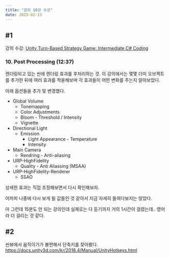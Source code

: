 ```yaml
---
title: "강의 10강 수강"
date: 2025-02-13
---
```


## \#1

강의 수강: [Unity Turn-Based Strategy Game: Intermediate C# Coding](https://www.udemy.com/course/unity-turn-based-strategy/)

### 10. Post Processing (12:37)

렌더링되고 있는 씬에 렌더링 효과를 후처리하는 것. 이 강의에서는 몇몇 더미 오브젝트를 추가한 뒤에 여러 효과를 적용해보며 각 효과들이 어떤 변화를 주는지 알아보았다.

아래 옵션들을 추가 및 변경했다.

- Global Volume
  - Tonemapping
  - Color Adjustments
  - Bloom - Threshold / Intensity
  - Vignette
- Directional Light
  - Emission
    - Light Appearance - Temperature
    - Intensity
- Main Camera
  - Rendring - Anti-aliasing
- URP-HighFidelity
  - Quality - Anti Aliassing (MSAA)
- URP-HighFidelity-Renderer
  - SSAO

상세한 효과는 직접 조정해보면서 다시 확인해보자.

어차피 나중에 다시 보게 될 값들인 것 같아서 지금 자세히 들여다보지는 않았다.

아 그런데 15분도 안 되는 강의인데 실제로는 다 듣기까지 거의 1시간이 걸렸는데.. 영어라 더 걸리는 것 같다.

## \#2

씬뷰에서 움직이기가 불편해서 단축키를 찾아봤다. https://docs.unity3d.com/kr/2018.4/Manual/UnityHotkeys.html